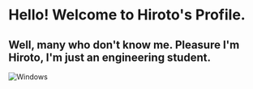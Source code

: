 # Hello! Welcome to Hiroto's Profile.
## Well, many who don't know me. Pleasure I'm Hiroto, I'm just an engineering student.

![Windows](https://github.com/Hirotooz/Erro/blob/main/windows.gif)




